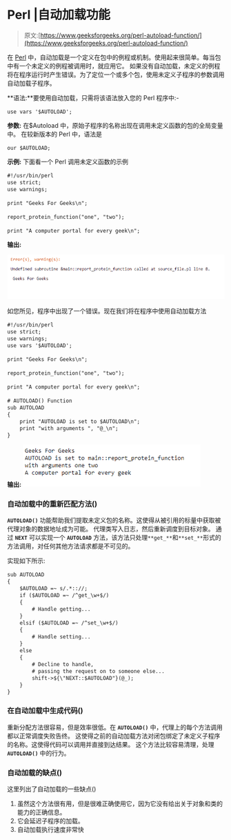 # Perl |自动加载功能

> 原文:[https://www.geeksforgeeks.org/perl-autoload-function/](https://www.geeksforgeeks.org/perl-autoload-function/)

在 [Perl](https://www.geeksforgeeks.org/introduction-to-perl/) 中，自动加载是一个定义在包中的例程或机制。使用起来很简单。每当包中有一个未定义的例程被调用时，就应用它。
如果没有自动加载，未定义的例程将在程序运行时产生错误。为了定位一个或多个包，使用未定义子程序的参数调用自动加载子程序。

**语法:**要使用自动加载，只需将该语法放入您的 Perl 程序中:-

```
use vars '$AUTOLOAD';
```

**参数:**
在$Autoload 中，原始子程序的名称出现在调用未定义函数的包的全局变量中。
在较新版本的 Perl 中，语法是

```
our $AUTOLOAD;
```

**示例:**
下面看一个 Perl 调用未定义函数的示例

```
#!/usr/bin/perl
use strict;
use warnings;

print "Geeks For Geeks\n";

report_protein_function("one", "two");

print "A computer portal for every geek\n";
```

**输出:**

![output 1](img/037e1ee6df2a71e984d5f4b1f65daa16.png)

如您所见，程序中出现了一个错误。现在我们将在程序中使用自动加载方法

```
#!/usr/bin/perl
use strict;
use warnings;
use vars '$AUTOLOAD';

print "Geeks For Geeks\n";

report_protein_function("one", "two");

print "A computer portal for every geek\n";

# AUTOLOAD() Function
sub AUTOLOAD 
{
    print "AUTOLOAD is set to $AUTOLOAD\n";
    print "with arguments ", "@_\n";
}
```

**输出:**
![output 2](img/c29cc950b4cf73ac07dff727438cc0fc.png)

### 自动加载中的重新匹配方法()

**`AUTOLOAD()`** 功能帮助我们提取未定义包的名称。这使得从被引用的标量中获取被代理对象的数据地址成为可能。
代理类写入日志，然后重新调度到目标对象。
通过 **`NEXT`** 可以实现一个 **`AUTOLOAD`** 方法，该方法只处理`**get_**`和`**set_**`形式的方法调用，对任何其他方法请求都是不可见的。

实现如下所示:

```
sub AUTOLOAD
{
    $AUTOLOAD =~ s/.*:://;
    if ($AUTOLOAD =~ /^get_\w+$/) 
    {
        # Handle getting...
    }
    elsif ($AUTOLOAD =~ /^set_\w+$/) 
    {
        # Handle setting...
    }
    else 
    {
        # Decline to handle,
        # passing the request on to someone else...
        shift->${\"NEXT::$AUTOLOAD"}(@_);
    }
}
```

### 在自动加载中生成代码()

重新分配方法很容易，但是效率很低。在 **`AUTOLOAD()`** 中，代理上的每个方法调用都以正常调度失败告终。
这使得之前的自动加载方法对闭包绑定了未定义子程序的名称。这使得代码可以调用并直接到达结果。
这个方法比较容易清理，处理 **`AUTOLOAD()`** 中的行为。

### 自动加载的缺点()

这里列出了自动加载的一些缺点()

1.  虽然这个方法很有用，但是很难正确使用它，因为它没有给出关于对象和类的能力的正确信息。
2.  它会延迟子程序的加载。
3.  自动加载执行速度非常快